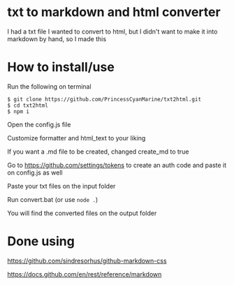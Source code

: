 # txt to markdown and html converter
I had a txt file I wanted to convert to html, but I didn't want to make it into markdown by hand, so I made this

# How to install/use
Run the following on terminal
```console
$ git clone https://github.com/PrincessCyanMarine/txt2html.git
$ cd txt2html
$ npm i
```

Open the config.js file

Customize formatter and html_text to your liking

If you want a .md file to be created, changed create_md to true

Go to https://github.com/settings/tokens to create an auth code and paste it on config.js as well

Paste your txt files on the input folder

Run convert.bat (or use ```node .```)

You will find the converted files on the output folder

# Done using
https://github.com/sindresorhus/github-markdown-css

https://docs.github.com/en/rest/reference/markdown